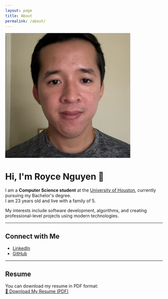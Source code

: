 ```yaml
---
layout: page
title: About
permalink: /about/
---
```


![Profile](/images/profile.png)


# Hi, I'm Royce Nguyen 👋

I am a **Computer Science student** at the [University of Houston](https://www.cs.uh.edu), currently pursuing my Bachelor's degree.  
I am 23 years old and live with a family of 5.  

My interests include software development, algorithms, and creating professional-level projects using modern technologies.  

---

## Connect with Me

- [LinkedIn](https://www.linkedin.com/in/royce-nguyen-218552210/)  
- [GitHub](https://github.com/Royce-n)  

---

## Resume

You can download my resume in PDF format:  
[📄 Download My Resume (PDF)](/files/resume.pdf)

